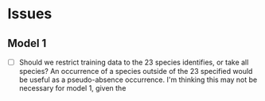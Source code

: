 # Issues
## Model 1
- [ ] Should we restrict training data to the 23 species identifies, or take all species? An occurrence of a species outside of the 23 specified would be useful as a pseudo-absence occurrence. I'm thinking this may not be necessary for model 1, given the 